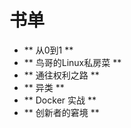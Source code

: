 # 书单 #

* ** 从0到1 **
* ** 鸟哥的Linux私房菜 **
* ** 通往权利之路 **
* ** 异类 **
* ** Docker 实战 **
* ** 创新者的窘境 **

